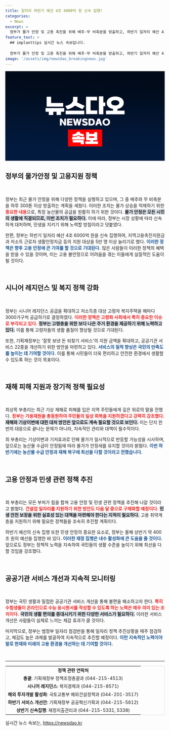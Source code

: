```yaml
---
title: 일자리 하반기 예산 4조 6000억 원 신속 집행!
categories:
  - News
excerpt: >
  정부가 물가 안정 및 고용 촉진을 위해 배추·무 비축분을 방출하고, 하반기 일자리 예산 4.6조 원을 신속 집행합니다. 고령자 주택 지원도 확대되며, 공공서비스 개선으로 국민 편의성 증대에 힘씁니다. 클릭하여 자세한 내용을 확인하세요!
feature_text: >
  ## implanttips 실시간 뉴스 속보입니다.

  정부가 물가 안정 및 고용 촉진을 위해 배추·무 비축분을 방출하고, 하반기 일자리 예산 4.6조 원을 신속 집행합니다. 고령자 주택 지원도 확대되며, 공공서비스 개선으로 국민 편의성 증대에 힘씁니다. 클릭하여 자세한 내용을 확인하세요!
image: '/assets/img/newsdao_breakingnews.jpg'
---
```


<p><img src="/assets/img/newsdao_breakingnews.jpg" alt="implanttips 속보" /></p>

<h2 data-ke-size="size26">정부의 물가안정 및 고용지원 정책</h2>

<p data-ke-size="size16">&nbsp;</p>

<p>정부는 최근 물가 안정을 위해 다양한 정책을 실행하고 있으며, 그 중 배추와 무 비축분을 하루 300톤 이상 방출하는 계획을 세웠다. 이러한 조치는 물가 상승을 억제하기 위한 <b><span style="color: #ee2323;">중요한 내용</span></b>으로, 특정 농산물의 공급을 원활히 하기 위한 것이다. <b><span style="background-color: #21538527;">물가 안정은 모든 시민의 생활에 직결되므로, 이번 조치가 필요하다.</span></b> 이에 따라, 정부는 시장 상황에 따라 신속하게 대처하며, 민생을 지키기 위해 노력할 방침이라고 덧붙였다. </p>

<p>한편, 정부는 하반기 일자리 예산 4조 6000억 원을 신속 집행하여, 지역고용촉진지원금과 저소득 근로자 생활안정자금 등의 지원 대상을 5만 명 이상 늘리기로 했다. <b><span style="color: #1a5490;">이러한 정책은 향후 고용 안정에 큰 기여를 할 것으로 기대된다.</span></b> 많은 사람들이 이러한 정책의 혜택을 받을 수 있을 것이며, 이는 고용 불안정으로 어려움을 겪는 이들에게 실질적인 도움이 될 것이다. </p>

<p data-ke-size="size16">&nbsp;</p>

<h2 data-ke-size="size26">시니어 레지던스 및 복지 정책 강화</h2>

<p data-ke-size="size16">&nbsp;</p>

<p>정부는 시니어 레지던스 공급을 확대하고 저소득층 대상 고령자 복지주택을 해마다 3000가구씩 공급하기로 결정하였다. <b><span style="color: #ee2323;">이러한 정책은 고령화 사회에서 특히 중요한 이슈로 부각되고 있다.</span></b> <b><span style="background-color: #21538527;">정부는 고령층을 위한 보다 나은 주거 환경을 제공하기 위해 노력하고 있다.</span></b> 이를 통해 고령자들의 생활 품질이 향상될 것으로 기대된다. </p>

<p>또한, 기획재정부는 '잘못 보낸 돈 되찾기 서비스'의 지원 금액을 확대하고, 공공기관 서비스 22종을 개선하기 위한 방안을 마련하고 있다. <b><span style="color: #1a5490;">서비스의 질적 향상은 국민의 만족도를 높이는 데 기여할 것이다.</span></b> 이를 통해 시민들이 더욱 편리하고 안전한 환경에서 생활할 수 있도록 하는 것이 목표이다.</p>

<p data-ke-size="size16">&nbsp;</p>

<h2 data-ke-size="size26">재해 피해 지원과 장기적 정책 필요성</h2>

<p data-ke-size="size16">&nbsp;</p>

<p>최상목 부총리는 최근 기상 재해로 피해를 입은 지역 주민들에게 깊은 위로의 말을 전했다. <b><span style="color: #ee2323;">정부는 가용재원을 총동원하여 주민들의 일상 회복을 지원하겠다고 강력히 강조했다.</span></b> <b><span style="background-color: #21538527;">재해와 기상이변에 대한 대처 방안은 앞으로도 계속 필요할 것으로 보인다.</span></b> 이는 단지 한 번의 대응으로 끝나는 문제가 아니라, 지속적인 관리와 대책이 필수적이다. </p>

<p>최 부총리는 기상이변과 기저효과로 인해 물가가 일시적으로 반등할 가능성을 시사하며, 앞으로는 농산물 수급이 안정됨에 따라 물가가 안정세를 유지할 것이라 밝혔다. <b><span style="color: #1a5490;">이번 하반기에는 농산물 수급 안정과 재해 복구에 최선을 다할 것이라고 전했습니다.</span></b> </p>

<p data-ke-size="size16">&nbsp;</p>

<h2 data-ke-size="size26">고용 안정과 민생 관련 정책 추진</h2>

<p data-ke-size="size16">&nbsp;</p>

<p>최 부총리는 모든 부처가 힘을 합쳐 고용 안정 및 민생 관련 정책을 추진해 나갈 것이라고 밝혔다. <b><span style="color: #ee2323;">건설업 일자리를 지원하기 위한 방안도 다음 달 중으로 구체화할 예정이다.</span></b> <b><span style="background-color: #21538527;">민생 안전 보장을 위한 실효성 있는 대책을 마련해야 한다는 지적이 필요하다.</span></b> 고용 취약계층을 지원하기 위해 필요한 정책들을 조속히 추진할 계획이다. </p>

<p>하반기 예산의 신속 집행 또한 민생 안정의 중요한 요소로, 정부는 올해 상반기 약 400조 원의 예산을 집행한 바 있다. <b><span style="color: #1a5490;">이러한 재정 집행은 내수 활성화에 큰 도움을 줄 것이다.</span></b> 앞으로도 정부는 정책적 노력을 지속하여 국민들의 생활 수준을 높이기 위해 최선을 다할 것임을 강조했다. </p>

<p data-ke-size="size16">&nbsp;</p>

<h2 data-ke-size="size26">공공기관 서비스 개선과 지속적 모니터링</h2>

<p data-ke-size="size16">&nbsp;</p>

<p>정부는 국민 생활과 밀접한 공공기관 서비스 개선을 통해 불편을 해소하고자 한다. <b><span style="color: #ee2323;">특히 수험생들이 온라인으로 수능 응시원서를 작성할 수 있도록 하는 노력은 매우 의미 있는 조치이다.</span></b> <b><span style="background-color: #21538527;">국민의 생활 편의를 증대시키기 위한 다양한 서비스가 필요하다.</span></b> 이러한 서비스 개선은 사람들이 실제로 느끼는 체감 효과가 클 것이다. </p>

<p>마지막으로, 정부는 범정부 일자리 점검반을 통해 일자리 정책 추진상황을 매주 점검하고, 체감도 높은 과제를 발굴하여 지속적으로 추진할 예정이다. <b><span style="color: #1a5490;">이런 지속적인 노력이야말로 현재와 미래의 고용 환경을 개선하는 데 기여할 것이다.</span></b> </p>

<p data-ke-size="size16">&nbsp;</p>

<hr>

<table style="border-collapse:collapse; width:100%; border:1px solid #dddddd;">
<tr>
<td style="text-align: center; height: 17px;"><b>정책 관련 연락처</b></td>
</tr>
<tr>
<td style="text-align: center; height: 17px;"><b>총괄</b>: 기획재정부 정책조정총괄과 (044-215-4513)</td>
</tr>
<tr>
<td style="text-align: center; height: 17px;"><b>시니어 레지던스</b>: 복지경제과 (044-215-8571)</td>
</tr>
<tr>
<td style="text-align: center; height: 17px;"><b>해외 투자개발 활성화</b>: 국토교통부 해외건설정책과 (044-201-3517)</td>
</tr>
<tr>
<td style="text-align: center; height: 17px;"><b>하반기 서비스 개선안</b>: 기획재정부 공공혁신기획과 (044-215-5612)</td>
</tr>
<tr>
<td style="text-align: center; height: 17px;"><b>상반기 신속집행</b>: 재정지출관리과 (044-215-5331, 5338)</td>
</tr>
</table>
실시간 뉴스 속보는, <a href="https://newsdao.kr" rel="dofollow">https://newsdao.kr</a>


